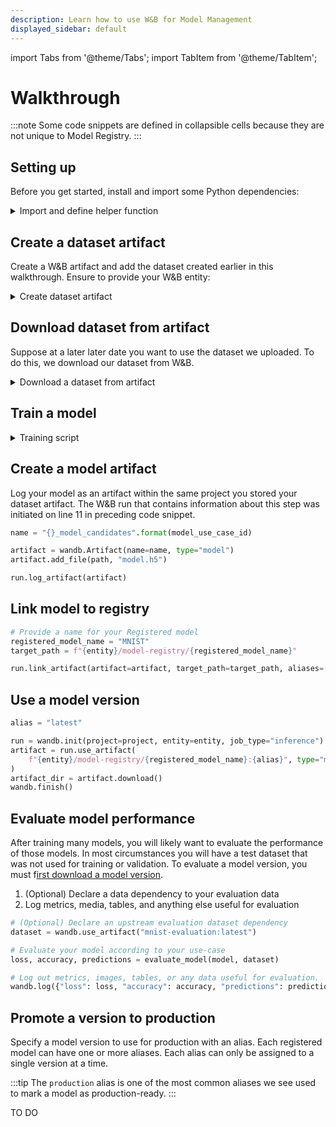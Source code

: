 ```yaml
---
description: Learn how to use W&B for Model Management
displayed_sidebar: default
---
```

import Tabs from '@theme/Tabs';
import TabItem from '@theme/TabItem';

# Walkthrough


:::note
Some code snippets are defined in collapsible cells because they are not unique to Model Registry.
:::

## Setting up

Before you get started, install and import some Python dependencies:

<details>

<summary>Import and define helper function</summary>

```python
import wandb
import numpy as np
from tensorflow import keras
from tensorflow.keras import layers
from wandb.keras import WandbCallback
from sklearn.model_selection import train_test_split


def generate_raw_data(train_size=train_size):
    eval_size = int(train_size / 6)
    (x_train, y_train), (x_eval, y_eval) = keras.datasets.mnist.load_data()

    x_train = x_train.astype("float32") / 255
    x_eval = x_eval.astype("float32") / 255
    x_train = np.expand_dims(x_train, -1)
    x_eval = np.expand_dims(x_eval, -1)

    print("Generated {} rows of training data.".format(train_size))
    print("Generated {} rows of eval data.".format(eval_size))

    return (x_train[:train_size], y_train[:train_size]), (
        x_eval[:eval_size],
        y_eval[:eval_size],
    )
```

</details>


## Create a dataset artifact

Create a W&B artifact and add the dataset created earlier in this walkthrough. Ensure to provide your W&B entity:


<details>

<summary>Create dataset artifact</summary>

```python
entity = "<your-entity>"
job_type = "dataset_builder"

(x_train, y_train), (x_eval, y_eval) = generate_raw_data()

run = wandb.init(
    entity=entity,
    project=project,
    job_type=job_type,
    settings=wandb.Settings(start_method="fork"),
)

# Create W&B Table for training data
train_table = wandb.Table(data=[], columns=[])
train_table.add_column("x_train", x_train)
train_table.add_column("y_train", y_train)
train_table.add_computed_columns(lambda ndx, row: {"img": wandb.Image(row["x_train"])})

# Create W&B Table for eval data
eval_table = wandb.Table(data=[], columns=[])
eval_table.add_column("x_eval", x_eval)
eval_table.add_column("y_eval", y_eval)
eval_table.add_computed_columns(lambda ndx, row: {"img": wandb.Image(row["x_eval"])})

model_use_case_id = "mnist"
name = "{}_ds".format(model_use_case_id)

# Create an artifact object
artifact = wandb.Artifact(name=name, type="dataset")

# Add wandb.WBValue obj to the artifact.
artifact.add(train_table, "train_table")
artifact.add(eval_table, "eval_table")

# Persist any changes made to the artifact.
artifact.save()

print("Published data to Artifact {}".format(name))

# Tell W&B this run is finished.
run.finish()
```


</details>


## Download dataset from artifact

Suppose at a later later date you want to use the dataset we uploaded. To do this, we download our dataset from W&B.



<details>

<summary>Download a dataset from artifact</summary>

```python
version = "latest"
job_type = "download_data"
name = "{}:{}".format("{}_ds".format(model_use_case_id), version)

run = wandb.init(entity=entity, project=project, job_type=job_type)

# Declare an artifact as an input to a run.
artifact = wandb.run.use_artifact(name)

print("Downlaoding Artifact {}".format(artifact.name))

# Get the WBValue object located at the artifact relative name.
train_table = artifact.get("train_table")
x_train = train_table.get_column("x_train", convert_to="numpy")
y_train = train_table.get_column("y_train", convert_to="numpy")
```


</details>



## Train a model



<details>

<summary>Training script</summary>

```python showLineNumbers
job_type = "model_trainer"

# Create a dictionary with hyperparameter values
config = {
    "optimizer": "adam",
    "batch_size": 128,
    "epochs": 5,
    "validation_split": 0.1,
}

run = wandb.init(entity=entity, project=project, job_type=job_type, config=config)

# Store values from a config dictionary into variables for easy accessing
num_classes = 10
input_shape = (28, 28, 1)
loss = "categorical_crossentropy"
metrics = ["accuracy"]

optimizer = run.config["optimizer"]
batch_size = run.config["batch_size"]
epochs = run.config["epochs"]
validation_split = run.config["validation_split"]

# Create model architecture
model = keras.Sequential(
    [
        layers.Input(shape=input_shape),
        layers.Conv2D(32, kernel_size=(3, 3), activation="relu"),
        layers.MaxPooling2D(pool_size=(2, 2)),
        layers.Conv2D(64, kernel_size=(3, 3), activation="relu"),
        layers.MaxPooling2D(pool_size=(2, 2)),
        layers.Flatten(),
        layers.Dropout(0.5),
        layers.Dense(num_classes, activation="softmax"),
    ]
)
model.compile(loss=loss, optimizer=optimizer, metrics=metrics)

# Generate labels for training data
y_train = keras.utils.to_categorical(y_train, num_classes)

# Create training and test set
x_t, x_v, y_t, y_v = train_test_split(x_train, y_train, test_size=0.33)

# Train the model
model.fit(
    x=x_t,
    y=y_t,
    batch_size=batch_size,
    epochs=epochs,
    validation_data=(x_v, y_v),
    callbacks=[WandbCallback(log_weights=True, log_evaluation=True)],
)

# Save model locally with random title
path = "{}.h5".format(np.random.randint(1e5))
model.save(path)
```

</details>

## Create a model artifact

Log your model as an artifact within the same project you stored your dataset artifact. The W&B run that contains information about this step was initiated 
on line 11 in preceding code snippet.


```python
name = "{}_model_candidates".format(model_use_case_id)

artifact = wandb.Artifact(name=name, type="model")
artifact.add_file(path, "model.h5")

run.log_artifact(artifact)
```

## Link model to registry

```python
# Provide a name for your Registered model
registered_model_name = "MNIST"
target_path = f"{entity}/model-registry/{registered_model_name}"

run.link_artifact(artifact=artifact, target_path=target_path, aliases=["best"])
```

## Use a model version

```python
alias = "latest"

run = wandb.init(project=project, entity=entity, job_type="inference")
artifact = run.use_artifact(
    f"{entity}/model-registry/{registered_model_name}:{alias}", type="model"
)
artifact_dir = artifact.download()
wandb.finish()
```

## Evaluate model performance

After training many models, you will likely want to evaluate the performance of those models. In most circumstances you will have a test dataset that was not used for training or validation. To evaluate a model version, you must f[irst download a model version](#use-a-model-version).

1. (Optional) Declare a data dependency to your evaluation data
2. Log metrics, media, tables, and anything else useful for evaluation

```python
# (Optional) Declare an upstream evaluation dataset dependency
dataset = wandb.use_artifact("mnist-evaluation:latest")

# Evaluate your model according to your use-case
loss, accuracy, predictions = evaluate_model(model, dataset)

# Log out metrics, images, tables, or any data useful for evaluation.
wandb.log({"loss": loss, "accuracy": accuracy, "predictions": predictions})
```


## Promote a version to production

Specify a model version to use for production with an alias. Each registered model can have one or more aliases. Each alias can only be assigned to a single version at a time.

:::tip
The `production` alias is one of the most common aliases we see used to mark a model as production-ready.
:::

TO DO 

<!-- <head>
  <title>Walkthrough of how to use Model Management</title>
</head>

In this walkthrough you will learn how to use W&B for model management. More specifically, we cover how to track, visualize, and report on a complete production model workflow.

1. [Create a new Registered Model](#1-create-a-new-registered-model)
2. [Train & log Model Versions](#2-train-and-log-model-versions)
3. [Link Model Versions to the Registered Model](#3-link-model-versions-to-the-registered-model)
4. [Using a Model Version](#4-use-a-model-version)
5. [Evaluate Model Performance](#5-evaluate-model-performance)
6. [Promote a Version to Production](#6-promote-a-version-to-production)
7. [Use the Production Model for Inference](#7-consume-the-production-model)
8. [Build a Reporting Dashboard](#8-build-a-reporting-dashboard)


![](/images/models/models_landing_page.png)



## 1. Create a new registered model

First, create a registered model to hold all the candidate models for your modeling task. In this guide, we use [MNIST Dataset](https://pytorch.org/vision/stable/generated/torchvision.datasets.MNIST.html#torchvision.datasets.MNIST) as input 28 X 28 images with output classes from 0-9. 

The following tabs describe how to create a registered model interactively with the W&B App (Model registry and Artifact browser, respectively). The "Python SDK" tab describes how to programmatically create a registered model with W&B Python SDK.

<Tabs
  defaultValue="registry"
  values={[
    {label: 'Model Registry', value: 'registry'},
    {label: 'Artifact Browser', value: 'browser'},
    {label: 'Python SDK', value: 'programmatic'},
  ]}>
  <TabItem value="registry">

1. Navigate to your model registry at [wandb.ai/registry/model](https://wandb.ai/registry/model).

![](/images/models/create_registered_model_1.png)


2. Click the **New registered model** button at the top of the Model Registry page.

![](/images/models/create_registered_model_3.png)

3. Select the entity the registered model will belong to from the **Owning Entity** dropdown.
4. Provide a name for your model in the **Model Name** field. 


  </TabItem>
  <TabItem value="browser">

1. Visit your Project's Artifact Browser: `wandb.ai/<entity>/<project>/artifacts`
2. Click the `+` icon on the bottom of the Artifact Browser Sidebar
3. Select `Type: model`, `Style: Collection`, and enter a name. In our case `MNIST Grayscale 28x28`. Remember, a Collection should map to a modeling task - enter a unique name that describes the use case.

![](/images/models/browser.gif)
  </TabItem>
    <TabItem value="programmatic">

If you already have a logged model version, you can link directly to a registered model from the SDK. If the registered model you specify doesn't exist, we will create it for you.

While manual linking is useful for one-off Models, it is often useful to programmatically link Model Versions to a Collection - consider a nightly job or CI pipeline that wants to link the best Model Version from every training job. Depending on your context and use case, you may use one of 3 different linking APIs:

**Fetch Model Artifact from Public API:**

```python
import wandb

# Fetch the Model Version via API
art = wandb.Api().artifact(...)
# Link the Model Version to the Model Collection
art.link("[[entity/]project/]collectionName")
```

**Model Artifact is "used" by the current Run:**

```python
import wandb

# Initialize a W&B run to start tracking
wandb.init()
# Obtain a reference to a Model Version
art = wandb.use_artifact(...)
# Link the Model Version to the Model Collection
art.link("[[entity/]project/]collectionName")
```

**Model Artifact is logged by the current Run:**

```python
import wandb

# Initialize a W&B run to start tracking
wandb.init()
# Create an Model Version
art = wandb.Artifact(...)
# Log the Model Version
wandb.log_artifact(art)
# Link the Model Version to the Collection
wandb.run.link_artifact(art, "[[entity/]project/]collectionName")
```
  </TabItem>
</Tabs>

## 2. Train and log model versions

Next, log a model from your training script:

1. (Optional) Declare your dataset as a dependency so that it is tracked for reproducibility and auditability.
2. **Serialize** your model to disk periodically (and/or at the end of training) using the serialization process provided by your modeling library (eg [PyTorch](https://pytorch.org/tutorials/beginner/saving\_loading\_models.html) & [Keras](https://www.tensorflow.org/guide/keras/save\_and\_serialize)).
3. **Add** your model files to an Artifact of type "model"
   * Note: We use the name `f'mnist-nn-{wandb.run.id}'`. While not required, it is advisable to name-space your "draft" Artifacts with the Run id in order to stay organized
4. (Optional) Log training metrics associated with the performance of your model during training.
   * Note: The data logged immediately before logging your Model Version will automatically be associated with that version
5. **Log** your model
   * Note: If you are logging multiple versions, it is advisable to add an alias of "best" to your Model Version when it outperforms the prior versions. This will make it easy to find the model with peak performance - especially when the tail end of training may overfit!

<Tabs
  defaultValue="withartifacts"
  values={[
    {label: 'Using Artifacts', value: 'withartifacts'},
    {label: 'Declare Dataset Dependency', value: 'datasetdependency'},
  ]}>
  <TabItem value="withartifacts">

```python
import wandb

# Always initialize a W&B run to start tracking
wandb.init()

# (Optional) Declare an upstream dataset dependency
# see the `Declare Dataset Dependency` tab for
# alternative examples.
dataset = wandb.use_artifact("mnist:latest")

# At the end of every epoch (or at the end of your script)...
# ... Serialize your model
model.save("path/to/model.pt")
# ... Create a Model Version
art = wandb.Artifact(f"mnist-nn-{wandb.run.id}", type="model")
# ... Add the serialized files
art.add_file("path/to/model.pt", "model.pt")
# (optional) Log training metrics
wandb.log({"train_loss": 0.345, "val_loss": 0.456})
# ... Log the Version
if model_is_best:
    # If the model is the best model so far,
    #  add "best" to the aliases
    wandb.log_artifact(art, aliases=["latest", "best"])
else:
    wandb.log_artifact(art)
```
  </TabItem>
  <TabItem value="datasetdependency">

If you would like to track your training data, you can declare a dependency by calling `wandb.use_artifact` on your dataset. Here are 3 examples of how you can declare a dataset dependency:

**Dataset stored in W&B**

```python
dataset = wandb.use_artifact("[[entity/]project/]name:alias")
```

**Dataset stored on Local Filesystem**

```python
art = wandb.Artifact("dataset_name", "dataset")
art.add_dir("path/to/data")  # or art.add_file("path/to/data.csv")
dataset = wandb.use_artifact(art)
```

**Dataset stored on Remote Bucket**

```python
art = wandb.Artifact("dataset_name", "dataset")
art.add_reference("s3://path/to/data")
dataset = wandb.use_artifact(art)
```
  </TabItem>
</Tabs>


After logging 1 or more Model Versions, you will notice that your will have a new Model Artifact in your Artifact Browser. Here, we can see the results of logging 5 versions to an artifact named `mnist_nn-1r9jjogr`.

![](/images/models/train_log_model_version_browser.png)

If you are following along the example notebook, you should see a Run Workspace with charts similar to the image below

![](/images/models/train_log_model_version_notebook.png)

## 3. Link model versions to the registered model

Link a model version to the registered model with the W&B App or programmatically with the Python SDK.

<Tabs
  defaultValue="manual_link"
  values={[
    {label: 'Manual Linking', value: 'manual_link'},
    {label: 'Programmatic Linking', value: 'program_link'},
  ]}>
  <TabItem value="manual_link">


1. Navigate to the Model Version of interest
2. Click the link icon
3. Select the target Registered Model
4. (optional): Add additional aliases


  </TabItem>
  <TabItem value="program_link">

The following code snippets demonstrate different linking API you can use to programmatically link a model version to a registered model:

**Fetch Model Artifact from Public API:**

```python
import wandb

# Fetch the Model Version via API
art = wandb.Api().artifact(...)

# Link the Model Version to the Model Collection
art.link("[[entity/]project/]collectionName")
```

**Model Artifact is "used" by the current Run:**

```python
import wandb

# Initialize a W&B run to start tracking
wandb.init()

# Obtain a reference to a Model Version
art = wandb.use_artifact(...)

# Link the Model Version to the Model Collection
art.link("[[entity/]project/]collectionName")
```

**Model Artifact is logged by the current Run:**

```python
import wandb

# Initialize a W&B run to start tracking
wandb.init()

# Create an Model Version
art = wandb.Artifact(...)

# Log the Model Version
wandb.log_artifact(art)

# Link the Model Version to the Collection
wandb.run.link_artifact(art, "[[entity/]project/]collectionName")
```
  </TabItem>
</Tabs>


After you link the model version, you will see hyperlinks that connect the version in the registered model to the source artifact. The artifact will also have hyperlinks that connect to the model version.

![](@site/static/images/models/train_log_model_version.png)


:::tip
This [companion colab notebook](http://wandb.me/models_quickstart) covers step 2-3 in the first code block and steps 4-6 in the second code block.
:::


## 4. Use a model version

Next, consume the model. For example, perhaps to you want to evaluate its performance, make predictions against a dataset, or use in a live production context. The following code snippet shows how to  use a model with the Python SDK:

```python
import wandb

# Always initialize a W&B run to start tracking
wandb.init()

# Download your Model Version files
path = wandb.use_artifact("[[entity/]project/]collectionName:latest").download()

# Reconstruct your model object in memory:
# `make_model_from_data` below represents your deserialization logic
# to load in a model from disk
model = make_model_from_data(path)
```

## 5. Evaluate model performance

After training many models, you will likely want to evaluate the performance of those models. In most circumstances you will have a test dataset that was not used for training or validation. To evaluate a model version, you will want to first complete step 4 above to load a model into memory. Then:

1. (Optional) Declare a data dependency to your evaluation data
2. Log metrics, media, tables, and anything else useful for evaluation

```python
# ... continuation from 4

# (Optional) Declare an upstream evaluation dataset dependency
dataset = wandb.use_artifact("mnist-evaluation:latest")

# Evaluate your model according to your use-case
loss, accuracy, predictions = evaluate_model(model, dataset)

# Log out metrics, images, tables, or any data useful for evaluation.
wandb.log({"loss": loss, "accuracy": accuracy, "predictions": predictions})
```

If you are executing similar code, as demonstrated in the notebook, you should see a workspace similar to the image below - here we even show model predictions against the test data!

![](/images/models/evaluate_model_performance.png)

## 6. Promote a version to production

Next, specify a model version to use for production with an alias. Each registered model can have one or more aliases. Each alias can only be assigned to a single Version at a time.

:::tip
The `production` alias is one of the most common aliases we see used to mark a model as production-ready.
:::

The following tabs demonstrate how to add an alias with the interactively with the W&B App and programmatically with the Python SDK:

<Tabs
  defaultValue="UI_interface"
  values={[
    {label: 'W&B App UI', value: 'UI_interface'},
    {label: 'Python SDK', value: 'api'},
  ]}>
  <TabItem value="UI_interface">

![](/images/models/promote_version_to_prod_1.png)
  </TabItem>
  <TabItem value="api">

Follow steps in [Part 3. Link Model Versions to the Collection](#3-link-model-versions-to-the-registered-model) and add the aliases you want to the `aliases` parameter.
  </TabItem>
</Tabs>

The image below shows the new `production` alias added to v1 of the Registered Model!

![](/images/models/promote_version_to_prod_2.png)

## 7. Consume the production model

Finally, use your production model for inference. See the [Use a model version](#4-use-a-model-version) for more information. In this example, we use the Python SDK:

```python
wandb.use_artifact("[[entity/]project/]registeredModelName:production")
```

You can reference a version within a registered model using different alias strategies:

* `latest` - which will fetch the most recently linked Version
* `v#` - using `v0`, `v1`, `v2`, ... you can fetch a specific version in the Registered Model
* `production` - you can use any custom alias that you and your team have assigned

## 8. Build a reporting dashboard

Using Weave Panels, you can display any of the Model Registry/Artifact views inside of Reports! See a [demo here](https://wandb.ai/timssweeney/model\_management\_docs\_official\_v0/reports/MNIST-Grayscale-28x28-Model-Dashboard--VmlldzoyMDI0Mzc1). Below is a full-page screenshot of an example Model Dashboard.

![](/images/models/build_reporting_dashboard.png) -->
